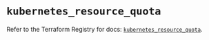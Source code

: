 # `kubernetes_resource_quota`

Refer to the Terraform Registry for docs: [`kubernetes_resource_quota`](https://registry.terraform.io/providers/hashicorp/kubernetes/2.30.0/docs/resources/resource_quota).
